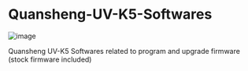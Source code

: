 # Quansheng-UV-K5-Softwares

![image](https://github.com/9M2PJU/Quansheng-UV-K5-Programming-Software-and-Firmware-Updater/assets/991353/d7e289ec-8bb0-4cf0-a201-4eace7af9694)

Quansheng UV-K5 Softwares related to program and upgrade firmware (stock firmware included)
